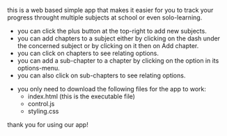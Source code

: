 this is a web based simple app that makes it easier for you to track your progress throught multiple subjects
at school or even solo-learning.

- you can click the plus button at the top-right to add new subjects.
- you can add chapters to a subject either by clicking on the dash under the concerned subject or by clicking on it
  then on Add chapter.
- you can click on chapters to see relating options.
- you can add a sub-chapter to a chapter by clicking on the option in its options-menu.
- you can also click on sub-chapters to see relating options.
* you only need to download the following files for the app to work:
  - index.html (this is the executable file)
  - control.js
  - styling.css

thank you for using our app!
